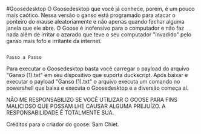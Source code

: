 #Goosedesktop 
O Goosedesktop que você já conhece, porém, é um pouco mais caótico. Nessa versão o ganso está programado para atacar o ponteiro do mause aleatoriamente e não apenas quando fechar alguma janela que ele abre.
O Goose é inofensivo para o computador e não faz nada além de irritar o azarado que teve o seu computador "invadido" pelo ganso mais fofo e irritante da internet.

                                                                      Passo a Passo 
Para executar o Goosedesktop basta você carregar o payload do arquivo "Ganso (1).txt" em seu dispositivo que suporta duckscript. 
Após baixar e executar o payload "Ganso (1).txt" o arquivo executa um comando no powershell que baixa e executa o Goosedesktop e a diversão começa aí.

NÃO ME RESPONSABILIZO SE VOCÊ UTILIZAR O GOOSE PARA FINS MALICIOSO QUE POSSAM LHE CAUSAR ALGUMA PREJUÍZO. A RESPONSABILIDADE É TOTALMENTE SUA.

Créditos para o criador do goose: Sam Chiet.

